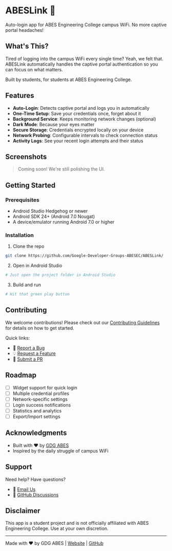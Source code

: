 # ABESLink 🚀

Auto-login app for ABES Engineering College campus WiFi. No more captive portal headaches!

## What's This?

Tired of logging into the campus WiFi every single time? Yeah, we felt that. ABESLink automatically handles the captive portal authentication so you can focus on what matters.

Built by students, for students at ABES Engineering College.

## Features

- **Auto-Login**: Detects captive portal and logs you in automatically
- **One-Time Setup**: Save your credentials once, forget about it
- **Background Service**: Keeps monitoring network changes (optional)
- **Dark Mode**: Because your eyes matter
- **Secure Storage**: Credentials encrypted locally on your device
- **Network Probing**: Configurable intervals to check connection status
- **Activity Logs**: See your recent login attempts and their status

## Screenshots

> Coming soon! We're still polishing the UI.

## Getting Started

### Prerequisites

- Android Studio Hedgehog or newer
- Android SDK 24+ (Android 7.0 Nougat)
- A device/emulator running Android 7.0 or higher

### Installation

1. Clone the repo
```bash
git clone https://github.com/Google-Developer-Groups-ABESEC/ABESLink/
```

2. Open in Android Studio
```bash
# Just open the project folder in Android Studio
```

3. Build and run
```bash
# Hit that green play button
```

## Contributing

We welcome contributions! Please check out our [Contributing Guidelines](CONTRIBUTING.md) for details on how to get started.

Quick links:
- 🐛 [Report a Bug](https://github.com/Google-Developer-Groups-ABESEC/ABESLink/issues)
- 💡 [Request a Feature](https://github.com/Google-Developer-Groups-ABESEC/ABESLink/issues)
- 🔧 [Submit a PR](https://github.com/Google-Developer-Groups-ABESEC/ABESLink/pulls)

## Roadmap

- [ ] Widget support for quick login
- [ ] Multiple credential profiles
- [ ] Network-specific settings
- [ ] Login success notifications
- [ ] Statistics and analytics
- [ ] Export/Import settings

## Acknowledgments

- Built with ❤️ by [GDG ABES](https://gdgabesec.vercel.app/)
- Inspired by the daily struggle of campus WiFi

## Support

Need help? Have questions?

- 📧 [Email Us](mailto:gdg.abesec@gmail.com)
- 💬 [GitHub Discussions](https://github.com/Google-Developer-Groups-ABESEC/ABESLink/discussions)

## Disclaimer

This app is a student project and is not officially affiliated with ABES Engineering College. Use at your own discretion.

---

Made with ❤️ by GDG ABES | [Website](https://gdgabesec.vercel.app/) | [GitHub](https://github.com/Google-Developer-Groups-ABESEC/)

